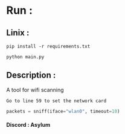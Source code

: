 # Run : 
## Linix : 
```
pip install -r requirements.txt
```
```
python main.py
```
## Description :
A tool for wifi scanning 
```
Go to line 59 to set the network card
```
```python
packets = sniff(iface="wlan0", timeout=10)
```

#### Discord : Asylum
